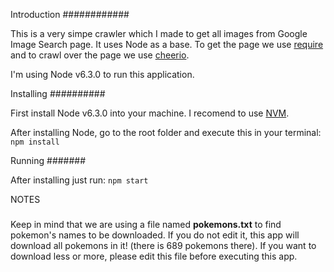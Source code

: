 Introduction
############

This is a very simpe crawler which I made to get all images from Google Image Search page.
It uses Node as a base. To get the page we use [require](https://www.npmjs.com/package/require)
and to crawl over the page we use [cheerio](https://github.com/cheeriojs/cheerio).

I'm using Node v6.3.0 to run this application.

Installing
##########

First install Node v6.3.0 into your machine. I recomend to use [NVM](https://github.com/creationix/nvm).

After installing Node, go to the root folder and execute this in your terminal:
`npm install`

Running
#######

After installing just run:
`npm start`

NOTES
#####

Keep in mind that we are using a file named **pokemons.txt** to find pokemon's names to be downloaded.
If you do not edit it, this app will download all pokemons in it! (there is 689 pokemons there). If 
you want to download less or more, please edit this file before executing this app.